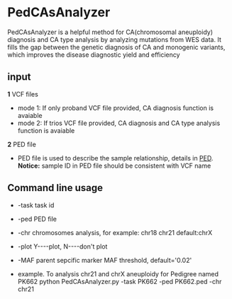 # PedCAsAnalyzer
PedCAsAnalyzer is a helpful method for CA(chromosomal aneuploidy) diagnosis and CA type analysis by analyzing mutations from WES data. It fills the gap between the genetic diagnosis of CA and monogenic variants, which improves the disease diagnostic yield and efficiency

## input
**1** VCF files
* mode 1: If only proband VCF file provided, CA diagnosis function is avaiable
* mode 2: If trios VCF file provided, CA diagnosis and CA type analysis function is avaiable

**2** PED file
* PED file is used to describe the sample relationship, details in [PED](https://gatk.broadinstitute.org/hc/en-us/articles/360035531972-PED-Pedigree-format).   
**Notice:** sample ID in PED file should be consistent with VCF name

## Command line usage
* -task task id
* -ped PED file
* -chr chromosomes analysis, for example: chr18 chr21 default:chrX
* -plot Y----plot, N----don't plot
* -MAF parent sepcific marker MAF threshold, default='0.02'

* example. To analysis chr21 and chrX aneuploidy for Pedigree named PK662
  python PedCAsAnalyzer.py -task PK662 -ped PK662.ped -chr chr21
  
